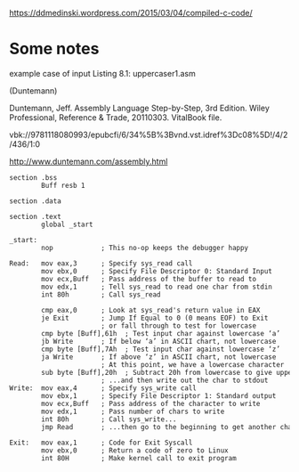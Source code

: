 https://ddmedinski.wordpress.com/2015/03/04/compiled-c-code/




# Some notes

example case of input Listing 8.1: uppercaser1.asm 


 (Duntemann)

Duntemann, Jeff. Assembly Language Step-by-Step,  3rd Edition. Wiley Professional, Reference & Trade, 20110303.  VitalBook file.

vbk://9781118080993/epubcfi/6/34%5B%3Bvnd.vst.idref%3Dc08%5D!/4/2/436/1:0

http://www.duntemann.com/assembly.html


```
section .bss
        Buff resb 1
 
section .data
 
section .text
        global _start
 
_start:
        nop            ; This no-op keeps the debugger happy
 
Read:   mov eax,3      ; Specify sys_read call
        mov ebx,0      ; Specify File Descriptor 0: Standard Input
        mov ecx,Buff   ; Pass address of the buffer to read to
        mov edx,1      ; Tell sys_read to read one char from stdin
        int 80h        ; Call sys_read
 
        cmp eax,0      ; Look at sys_read's return value in EAX
        je Exit        ; Jump If Equal to 0 (0 means EOF) to Exit
                       ; or fall through to test for lowercase
        cmp byte [Buff],61h  ; Test input char against lowercase ‘a’
        jb Write       ; If below ‘a’ in ASCII chart, not lowercase
        cmp byte [Buff],7Ah  ; Test input char against lowercase ‘z’
        ja Write       ; If above ‘z’ in ASCII chart, not lowercase
                       ; At this point, we have a lowercase character
        sub byte [Buff],20h  ; Subtract 20h from lowercase to give uppercase...
                       ; ...and then write out the char to stdout
Write:  mov eax,4      ; Specify sys_write call
        mov ebx,1      ; Specify File Descriptor 1: Standard output
        mov ecx,Buff   ; Pass address of the character to write
        mov edx,1      ; Pass number of chars to write
        int 80h        ; Call sys_write...
        jmp Read       ; ...then go to the beginning to get another character
 
Exit:   mov eax,1      ; Code for Exit Syscall
        mov ebx,0      ; Return a code of zero to Linux
        int 80H        ; Make kernel call to exit program

```